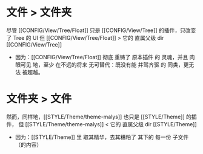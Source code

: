 # 文件 > 文件夹

尽管 [[CONFIG/View/Tree/Float]] 只是 [[CONFIG/View/Tree]] 的插件，只改变了 Tree 的 UI
但 [[CONFIG/View/Tree/Float]] > 它的 直属父级 dir [[CONFIG/View/Tree]]
- 因为：[[CONFIG/View/Tree/Float]] 彻底 重铸了 原本插件 的 灵魂，并且 肉眼可见 地，至少 在不远的将来 无可替代：既没有能 并驾齐驱 的 同类，更无法 被超越。

# 文件夹 > 文件

然而，同样地，[[STYLE/Theme/theme-malys]] 也只是 [[STYLE/Theme]] 的插件，
但 [[STYLE/Theme/theme-malys]] < 它的 直属父级 dir [[STYLE/Theme]]
- 因为：[[STYLE/Theme]] 里 取其精华，去其糟粕了 其下的 每一份 子文件（的内容）
